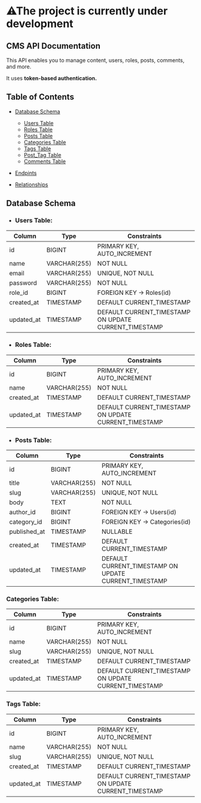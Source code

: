 # ⚠The project is currently under development

## CMS API Documentation

This API enables you to manage content, users, roles, posts, comments, and more.

It uses **token-based authentication.**

## Table of Contents

-   [Database Schema](#databaseSchema)

    -   [Users Table](#usersTable)
    -   [Roles Table](#rolesTable)
    -   [Posts Table](#postsTable)
    -   [Categories Table](#categoriesTable)
    -   [Tags Table](#tagsTable)
    -   [Post_Tag Table](#postTagTable)
    -   [Comments Table](#commentsTable)

-   [Endpints](#endpoints)

-   [Relationships](#relationships)

## <span id='databaseSchema'>Database Schema <span>

-   ### <span id='usersTable'> Users Table: <span>

| Column     | Type         | Constraints                                           |
| ---------- | ------------ | ----------------------------------------------------- |
| id         | BIGINT       | PRIMARY KEY, AUTO_INCREMENT                           |
| name       | VARCHAR(255) | NOT NULL                                              |
| email      | VARCHAR(255) | UNIQUE, NOT NULL                                      |
| password   | VARCHAR(255) | NOT NULL                                              |
| role_id    | BIGINT       | FOREIGN KEY -> Roles(id)                              |
| created_at | TIMESTAMP    | DEFAULT CURRENT_TIMESTAMP                             |
| updated_at | TIMESTAMP    | DEFAULT CURRENT_TIMESTAMP ON UPDATE CURRENT_TIMESTAMP |

-   ### <span id='rolesTable'> Roles Table: <span>

| Column     | Type         | Constraints                                           |
| ---------- | ------------ | ----------------------------------------------------- |
| id         | BIGINT       | PRIMARY KEY, AUTO_INCREMENT                           |
| name       | VARCHAR(255) | NOT NULL                                              |
| created_at | TIMESTAMP    | DEFAULT CURRENT_TIMESTAMP                             |
| updated_at | TIMESTAMP    | DEFAULT CURRENT_TIMESTAMP ON UPDATE CURRENT_TIMESTAMP |

-   ### <span id='postsTable'> Posts Table: <span>

| Column       | Type         | Constraints                                           |
| ------------ | ------------ | ----------------------------------------------------- |
| id           | BIGINT       | PRIMARY KEY, AUTO_INCREMENT                           |
| title        | VARCHAR(255) | NOT NULL                                              |
| slug         | VARCHAR(255) | UNIQUE, NOT NULL                                      |
| body         | TEXT         | NOT NULL                                              |
| author_id    | BIGINT       | FOREIGN KEY -> Users(id)                              |
| category_id  | BIGINT       | FOREIGN KEY -> Categories(id)                         |
| published_at | TIMESTAMP    | NULLABLE                                              |
| created_at   | TIMESTAMP    | DEFAULT CURRENT_TIMESTAMP                             |
| updated_at   | TIMESTAMP    | DEFAULT CURRENT_TIMESTAMP ON UPDATE CURRENT_TIMESTAMP |

### <span id='categoriesTable'> Categories Table: <span>

| Column     | Type         | Constraints                                           |
| ---------- | ------------ | ----------------------------------------------------- |
| id         | BIGINT       | PRIMARY KEY, AUTO_INCREMENT                           |
| name       | VARCHAR(255) | NOT NULL                                              |
| slug       | VARCHAR(255) | UNIQUE, NOT NULL                                      |
| created_at | TIMESTAMP    | DEFAULT CURRENT_TIMESTAMP                             |
| updated_at | TIMESTAMP    | DEFAULT CURRENT_TIMESTAMP ON UPDATE CURRENT_TIMESTAMP |

### <span id='tagsTable'> Tags Table: <span>

| Column     | Type         | Constraints                                           |
| ---------- | ------------ | ----------------------------------------------------- |
| id         | BIGINT       | PRIMARY KEY, AUTO_INCREMENT                           |
| name       | VARCHAR(255) | NOT NULL                                              |
| slug       | VARCHAR(255) | UNIQUE, NOT NULL                                      |
| created_at | TIMESTAMP    | DEFAULT CURRENT_TIMESTAMP                             |
| updated_at | TIMESTAMP    | DEFAULT CURRENT_TIMESTAMP ON UPDATE CURRENT_TIMESTAMP |
